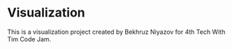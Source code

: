 # Visualization
This is a visualization project created by Bekhruz Niyazov for 4th Tech With Tim Code Jam.

